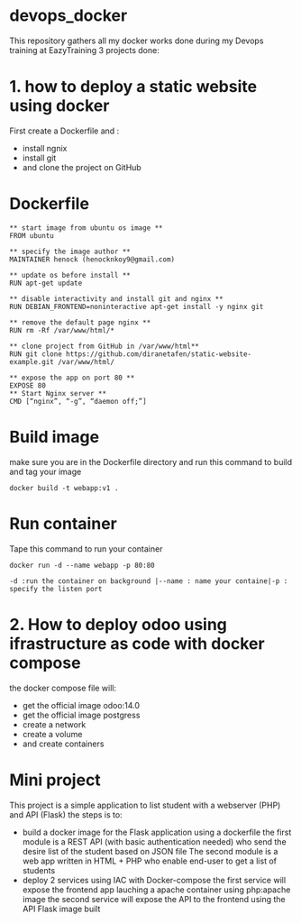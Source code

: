 # devops_docker

This repository gathers all my docker works done during my Devops training at EazyTraining
3 projects done:
# 1. how to deploy a static website using docker
First create a Dockerfile and :
- install  ngnix
- install git
- and clone the project on GitHub 
 # Dockerfile
 ```
** start image from ubuntu os image **
 FROM ubuntu
 
 ** specify the image author **
MAINTAINER henock (henocknkoy9@gmail.com)

** update os before install **
RUN apt-get update

** disable interactivity and install git and nginx **
RUN DEBIAN_FRONTEND=noninteractive apt-get install -y nginx git

** remove the default page nginx **
RUN rm -Rf /var/www/html/*

** clone project from GitHub in /var/www/html**
RUN git clone https://github.com/diranetafen/static-website-example.git /var/www/html/

** expose the app on port 80 **
EXPOSE 80
** Start Nginx server **
CMD [“nginx”, “-g”, “daemon off;”]
 ```      
# Build image
make sure you are in the Dockerfile directory and run this command to build and tag your image
```   
docker build -t webapp:v1 .
 ```
# Run container
Tape this command to run your container
```
docker run -d --name webapp -p 80:80
```
```
-d :run the container on background |--name : name your containe|-p : specify the listen port
```

# 2. How to deploy odoo using ifrastructure as code with docker compose
the docker compose file will:
- get the official image odoo:14.0
- get the official image postgress
- create a network
- create a volume
- and create containers

# Mini project

This project is a simple application to list student with a webserver (PHP) and API (Flask)
the steps is to:
- build a docker image for the Flask application using a dockerfile
the first module is a REST API (with basic authentication needed) who send the desire list of the student based on JSON file
The second module is a web app written in HTML + PHP who enable end-user to get a list of students
- deploy 2 services using IAC with Docker-compose 
the first service will expose the frontend app lauching a apache container using php:apache image
the second service will expose the API to the frontend using the API Flask image built 
